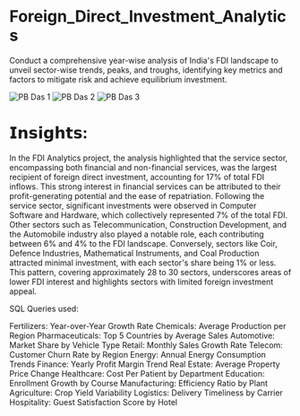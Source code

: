 # Foreign_Direct_Investment_Analytics

Conduct a comprehensive year-wise analysis of India's FDI landscape to unveil sector-wise trends, peaks, and troughs, identifying key metrics and factors to mitigate risk and achieve equilibrium investment.

![PB Das 1](https://github.com/CoderNitu/Foreign_Direct_Investment_Analytics/assets/87817227/4b47aca5-cd0f-4c33-b53a-78f2e263c9c9)
![PB Das 2](https://github.com/CoderNitu/Foreign_Direct_Investment_Analytics/assets/87817227/c15e5e6c-9a42-4399-9695-f7ac262e978e)
![PB Das 3](https://github.com/CoderNitu/Foreign_Direct_Investment_Analytics/assets/87817227/e4735b87-2fb2-4256-8e90-10ea5b42ddd0)


# 𝗜𝗻𝘀𝗶𝗴𝗵𝘁𝘀:

In the FDI Analytics project, the analysis highlighted that the service sector, encompassing both financial and non-financial services, was the largest recipient of foreign direct investment, accounting for 17% of total FDI inflows. This strong interest in financial services can be attributed to their profit-generating potential and the ease of repatriation. Following the service sector, significant investments were observed in Computer Software and Hardware, which collectively represented 7% of the total FDI. Other sectors such as Telecommunication, Construction Development, and the Automobile industry also played a notable role, each contributing between 6% and 4% to the FDI landscape. Conversely, sectors like Coir, Defence Industries, Mathematical Instruments, and Coal Production attracted minimal investment, with each sector's share being 1% or less. This pattern, covering approximately 28 to 30 sectors, underscores areas of lower FDI interest and highlights sectors with limited foreign investment appeal.

SQL Queries used:

Fertilizers: Year-over-Year Growth Rate
Chemicals: Average Production per Region
Pharmaceuticals: Top 5 Countries by Average Sales
Automotive: Market Share by Vehicle Type
Retail: Monthly Sales Growth Rate
Telecom: Customer Churn Rate by Region
Energy: Annual Energy Consumption Trends
Finance: Yearly Profit Margin Trend
Real Estate: Average Property Price Change
Healthcare: Cost Per Patient by Department
Education: Enrollment Growth by Course
Manufacturing: Efficiency Ratio by Plant
Agriculture: Crop Yield Variability
Logistics: Delivery Timeliness by Carrier
Hospitality: Guest Satisfaction Score by Hotel
